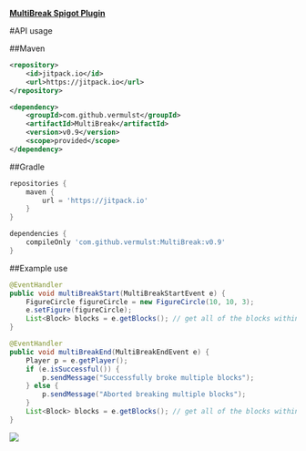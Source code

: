 
[**MultiBreak Spigot Plugin**](https://www.spigotmc.org/resources/multibreak-1-18-1-20.113810/)

#API usage

##Maven
```xml
<repository>
	<id>jitpack.io</id>
	<url>https://jitpack.io</url>
</repository>
```
```xml
<dependency>
	<groupId>com.github.vermulst</groupId>
	<artifactId>MultiBreak</artifactId>
	<version>v0.9</version>
	<scope>provided</scope>
</dependency>
```


##Gradle
```groovy
repositories {
	maven {
		url = 'https://jitpack.io'
	}
}
```
```groovy
dependencies {
	compileOnly 'com.github.vermulst:MultiBreak:v0.9'
}
```

##Example use
```java
@EventHandler
public void multiBreakStart(MultiBreakStartEvent e) {
	FigureCircle figureCircle = new FigureCircle(10, 10, 3);
	e.setFigure(figureCircle);
	List<Block> blocks = e.getBlocks(); // get all of the blocks within the elipsoid
}

@EventHandler
public void multiBreakEnd(MultiBreakEndEvent e) {
	Player p = e.getPlayer();
	if (e.isSuccessful()) {
		p.sendMessage("Successfully broke multiple blocks");
	} else {
		p.sendMessage("Aborted breaking multiple blocks");
	}
	List<Block> blocks = e.getBlocks(); // get all of the blocks within the multibreak
}
```

[![](https://jitpack.io/v/vermulst/MultiBreak.svg)](https://jitpack.io/#vermulst/MultiBreak)
